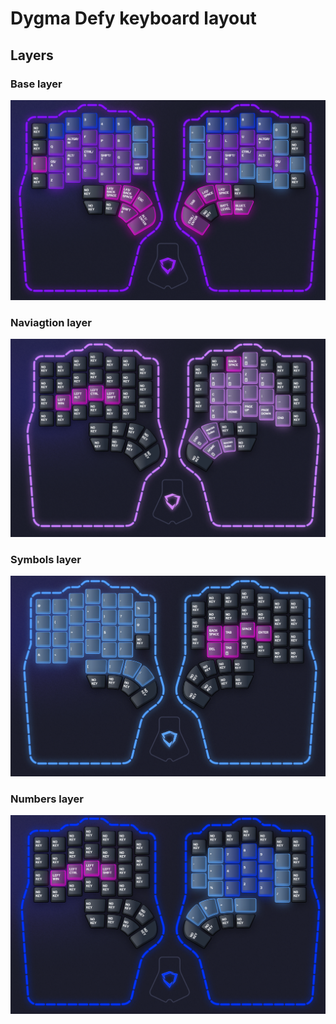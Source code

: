 # Dygma Defy keyboard layout

## Layers

### Base layer
![Base layer image](images/Colemak-DH.png)

### Naviagtion layer
![Navigation layer image](images/Navigation.png)

### Symbols layer
![Symbols layer image](images/Symbols.png)

### Numbers layer
![Numbers layer image](images/Numbers.png)